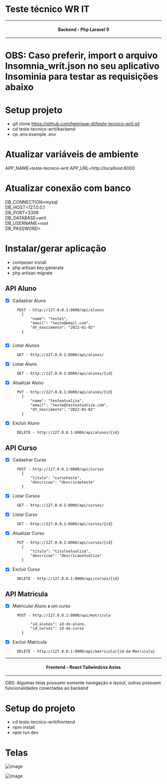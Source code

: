 # Teste técnico WR IT

<hr>
<h4 align="center">
  Backend - Php Laravel 9
</h4>
<hr>

# OBS: Caso preferir, import o arquivo Insomnia_writ.json no seu aplicativo Insominia para testar as requisições abaixo

# Setup projeto
- git clone https://github.com/henrique-dl/teste-tecnico-writ.git
- cd teste-tecnico-writ/backend
- cp .env.example .env

# Atualizar variáveis de ambiente
APP_NAME=teste-tecnico-writ
APP_URL=http://localhost:8000

# Atualizar conexão com banco

DB_CONNECTION=mysql<br/>
DB_HOST=127.0.0.1<br/>
DB_PORT=3306<br/>
DB_DATABASE=writ<br/>
DB_USERNAME=root<br/>
DB_PASSWORD=<br/>

# Instalar/gerar aplicação
- composer install
- php artisan key:generate
- php artisan migrate


## API Aluno
- [X] Cadastrar Aluno
  ```
    POST - http://127.0.0.1:8000/api/alunos                                                   
      {
          "nome": "teste1",
          "email": "teste@email.com",
          "dt_nascimento": "2022-01-02"
      }


- [X] Listar Alunos
  ```
    GET - http://127.0.0.1:8000/api/alunos/

- [X] Listar Aluno
  ```
    GET - http://127.0.0.1:8000/api/alunos/{id}
- [X] Atualizar Aluno
  ```
    PUT - http://127.0.0.1:8000/api/alunos/{id}
      {
          "name": "testeatualiza",
          "email": "teste@testeatualiza.com",
          "dt_nascimento": "2022-01-02"
      }
  
- [X] Excluir Aluno
  ```
    DELETE - http://127.0.0.1:8000/api/alunos/{id}

## API Curso

- [X] Cadastrar Curso
  ```
    POST - http://127.0.0.1:8000/api/cursos
      {
          "titulo": "cursoteste",
          "descricao": "descricaoteste"
      }
- [X] Listar Cursos
  ```
    GET - http://127.0.0.1:8000/api/cursos/

- [X] Listar Curso
  ```
    GET - http://127.0.0.1:8000/api/cursos/{id}
- [X] Atualizar Curso
  ```
    PUT - http://127.0.0.1:8000/api/cursos/{id}
      {
          "titulo": "tituloatualiza",
          "descricao": "descricaoatualiza"
      }

- [X] Excluir Curso
  ```
    DELETE - http://127.0.0.1:8000/api/cursos/{id}
## API Matricula
- [X] Matricular Aluno a um curso
  ```
    POST - http://127.0.0.1:8000/api/matricula
      
          "id_alunos": id-do-aluno,
          "id_cursos": id-do-curso
      }
  
- [X] Excluir Matricula
  ```
    DELETE - http://127.0.0.1:8000/api/matricula/{id-da-Matricula}

<hr>
<h4 align="center">
  Frontend - React Tailwindcss Axios
</h4>
<hr>

OBS: Algumas telas possuem somente navegação e layout, outras possuem funcionalidades conectadas ao backend

# Setup do projeto
- cd teste-tecnico-writ/frontend
- npm install
- npm run dev

# Telas
![image](https://user-images.githubusercontent.com/44511471/173171530-4b54fd5c-fe4e-4292-9f5c-28c43383261b.png)

![image](https://user-images.githubusercontent.com/44511471/173171539-e7725a95-0f7b-46cc-832a-1696b9bd2787.png)


